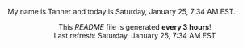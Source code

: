 My name is Tanner and today is Saturday, January 25, 7:34 AM EST.

<p align="center">This <i>README</i> file is generated <b>every 3 hours</b>!</br>Last refresh: Saturday, January 25, 7:34 AM EST<br /></p>
